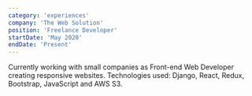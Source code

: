 ```yaml
---
category: 'experiences'
company: 'The Web Solution'
position: 'Freelance Developer'
startDate: 'May 2020'
endDate: 'Present'
---
```


Currently working with small companies as Front-end Web Developer creating responsive websites. Technologies used: Django, React, Redux, Bootstrap, JavaScript and AWS S3.
